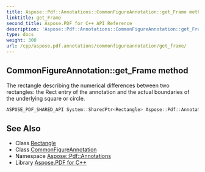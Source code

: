 ```yaml
---
title: Aspose::Pdf::Annotations::CommonFigureAnnotation::get_Frame method
linktitle: get_Frame
second_title: Aspose.PDF for C++ API Reference
description: 'Aspose::Pdf::Annotations::CommonFigureAnnotation::get_Frame method. The rectangle describing the numerical differences between two rectangles: the Rect entry of the annotation and the actual boundaries of the underlying square or circle in C++.'
type: docs
weight: 300
url: /cpp/aspose.pdf.annotations/commonfigureannotation/get_frame/
---
```

## CommonFigureAnnotation::get_Frame method


The rectangle describing the numerical differences between two rectangles: the Rect entry of the annotation and the actual boundaries of the underlying square or circle.

```cpp
ASPOSE_PDF_SHARED_API System::SharedPtr<Rectangle> Aspose::Pdf::Annotations::CommonFigureAnnotation::get_Frame()
```

## See Also

* Class [Rectangle](../../../aspose.pdf/rectangle/)
* Class [CommonFigureAnnotation](../)
* Namespace [Aspose::Pdf::Annotations](../../)
* Library [Aspose.PDF for C++](../../../)
